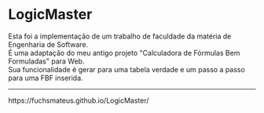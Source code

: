 # LogicMaster
Esta foi a implementação de um trabalho de faculdade da matéria de Engenharia de Software.
<br>
É uma adaptação do meu antigo projeto "Calculadora de Fórmulas Bem Formuladas" para Web.
<br>
Sua funcionalidade é gerar para uma tabela verdade e um passo a passo para uma FBF inserida.
<hr>
https://fuchsmateus.github.io/LogicMaster/
